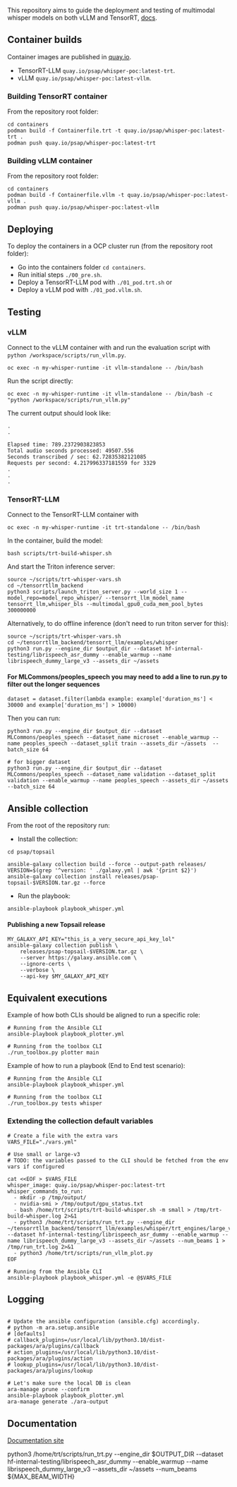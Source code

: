 
This repository aims to guide the deployment and
testing of multimodal whisper models on both
vLLM and TensorRT, [docs](https://openshift-psap.github.io/whisper-poc/).

## Container builds

Container images are published in
[quay.io](https://quay.io/repository/psap/whisper-poc?tab=tags).

- TensorRT-LLM `quay.io/psap/whisper-poc:latest-trt`.
- vLLM `quay.io/psap/whisper-poc:latest-vllm`.

### Building TensorRT container

From the repository root folder:

```
cd containers
podman build -f Containerfile.trt -t quay.io/psap/whisper-poc:latest-trt .
podman push quay.io/psap/whisper-poc:latest-trt
```

### Building vLLM container

From the repository root folder:

```
cd containers
podman build -f Containerfile.vllm -t quay.io/psap/whisper-poc:latest-vllm .
podman push quay.io/psap/whisper-poc:latest-vllm
```

## Deploying

To deploy the containers in a OCP cluster run (from the repository root folder):

- Go into the containers folder `cd containers`.
- Run initial steps `./00_pre.sh`.
- Deploy a TensorRT-LLM pod with `./01_pod.trt.sh` or
- Deploy a vLLM pod with `./01_pod.vllm.sh`.

## Testing

### vLLM

Connect to the vLLM container with and run the evaluation script with `python /workspace/scripts/run_vllm.py`.

```
oc exec -n my-whisper-runtime -it vllm-standalone -- /bin/bash
```

Run the script directly:

```
oc exec -n my-whisper-runtime -it vllm-standalone -- /bin/bash -c "python /workspace/scripts/run_vllm.py"
```

The current output should look like:

```
.
.

Elapsed time: 789.2372903823853
Total audio seconds processed: 49507.556
Seconds transcribed / sec: 62.72835382121085
Requests per second: 4.217996337181559 for 3329
.
.
.
```

### TensorRT-LLM

Connect to the TensorRT-LLM container with 

```
oc exec -n my-whisper-runtime -it trt-standalone -- /bin/bash
```

In the container, build the model:

```
bash scripts/trt-build-whisper.sh
```

And start the Triton inference server:

```
source ~/scripts/trt-whisper-vars.sh
cd ~/tensorrtllm_backend
python3 scripts/launch_triton_server.py --world_size 1 --model_repo=model_repo_whisper/ --tensorrt_llm_model_name tensorrt_llm,whisper_bls --multimodal_gpu0_cuda_mem_pool_bytes 300000000
```

Alternatively, to do offline inference (don't need to run triton server for this):

```
source ~/scripts/trt-whisper-vars.sh
cd ~/tensorrtllm_backend/tensorrt_llm/examples/whisper
python3 run.py --engine_dir $output_dir --dataset hf-internal-testing/librispeech_asr_dummy --enable_warmup --name librispeech_dummy_large_v3 --assets_dir ~/assets
```

#### For MLCommons/peoples_speech you may need to add a line to run.py to filter out the longer sequences

```
dataset = dataset.filter(lambda example: example['duration_ms'] < 30000 and example['duration_ms'] > 10000)
```

Then you can run:

```
python3 run.py --engine_dir $output_dir --dataset MLCommons/peoples_speech --dataset_name microset --enable_warmup --name peoples_speech --dataset_split train --assets_dir ~/assets  --batch_size 64

# for bigger dataset 
python3 run.py --engine_dir $output_dir --dataset MLCommons/peoples_speech --dataset_name validation --dataset_split validation --enable_warmup --name peoples_speech --assets_dir ~/assets --batch_size 64
```

## Ansible collection

From the root of the repository run:

- Install the collection:

```
cd psap/topsail
```

```
ansible-galaxy collection build --force --output-path releases/
VERSION=$(grep '^version: ' ./galaxy.yml | awk '{print $2}')
ansible-galaxy collection install releases/psap-topsail-$VERSION.tar.gz --force
```

- Run the playbook:

```
ansible-playbook playbook_whisper.yml
```

#### Publishing a new Topsail release

```
MY_GALAXY_API_KEY="this_is_a_very_secure_api_key_lol"
ansible-galaxy collection publish \
    releases/psap-topsail-$VERSION.tar.gz \
    --server https://galaxy.ansible.com \
    --ignore-certs \
    --verbose \
    --api-key $MY_GALAXY_API_KEY
```

## Equivalent executions

Example of how both CLIs should be aligned to run a specific role:

```
# Running from the Ansible CLI
ansible-playbook playbook_plotter.yml

# Running from the toolbox CLI
./run_toolbox.py plotter main
```


Example of how to run a playbook (End to End test scenario):

```
# Running from the Ansible CLI
ansible-playbook playbook_whisper.yml

# Running from the toolbox CLI
./run_toolbox.py tests whisper

```

### Extending the collection default variables

```
# Create a file with the extra vars
VARS_FILE="./vars.yml"

# Use small or large-v3
# TODO: the variables passed to the CLI should be fetched from the env vars if configured

cat <<EOF > $VARS_FILE
whisper_image: quay.io/psap/whisper-poc:latest-trt
whisper_commands_to_run:
  - mkdir -p /tmp/output/
  - nvidia-smi > /tmp/output/gpu_status.txt
  - bash /home/trt/scripts/trt-build-whisper.sh -m small > /tmp/trt-build-whisper.log 2>&1
  - python3 /home/trt/scripts/run_trt.py --engine_dir ~/tensorrtllm_backend/tensorrt_llm/examples/whisper/trt_engines/large_v3_max_batch_64 --dataset hf-internal-testing/librispeech_asr_dummy --enable_warmup --name librispeech_dummy_large_v3 --assets_dir ~/assets --num_beams 1 > /tmp/run_trt.log 2>&1
  - python3 /home/trt/scripts/run_vllm_plot.py
EOF

# Running from the Ansible CLI
ansible-playbook playbook_whisper.yml -e @$VARS_FILE
```

## Logging

```

# Update the ansible configuration (ansible.cfg) accordingly.
# python -m ara.setup.ansible
# [defaults]
# callback_plugins=/usr/local/lib/python3.10/dist-packages/ara/plugins/callback
# action_plugins=/usr/local/lib/python3.10/dist-packages/ara/plugins/action
# lookup_plugins=/usr/local/lib/python3.10/dist-packages/ara/plugins/lookup

# Let's make sure the local DB is clean
ara-manage prune --confirm
ansible-playbook playbook_plotter.yml
ara-manage generate ./ara-output
```

## Documentation

[Documentation site](https://openshift-psap.github.io/whisper-poc/)


python3 /home/trt/scripts/run_trt.py --engine_dir $OUTPUT_DIR --dataset hf-internal-testing/librispeech_asr_dummy --enable_warmup --name librispeech_dummy_large_v3 --assets_dir ~/assets  --num_beams ${MAX_BEAM_WIDTH}
